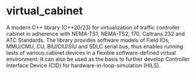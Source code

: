 # virtual_cabinet
A modern C++ library (C++20/23) for virtualization of traffic controller cabinet in adherence with NEMA-TS1, NEMA-TS2, 170, Caltrans 232 and ATC Standards. The library provides software models of Field IOs, MMU/CMU, CU, BIU/CIU/SIU and SDLC serial bus, thus enables running tests of various cabinet devices in a flexible software-defined virtual environment. It can also be used as the basis to further develop Controller Interface Device (CID) for hardware-in-loop-simulation (HILS).

